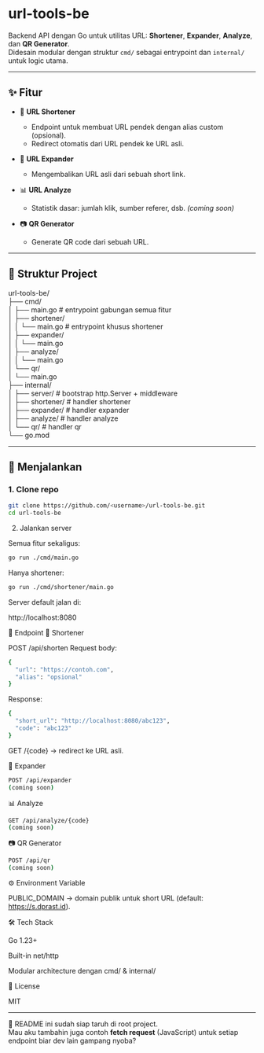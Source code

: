 # url-tools-be

Backend API dengan Go untuk utilitas URL: **Shortener**, **Expander**, **Analyze**, dan **QR Generator**.  
Didesain modular dengan struktur `cmd/` sebagai entrypoint dan `internal/` untuk logic utama.

---

## ✨ Fitur
- 🔗 **URL Shortener**  
  - Endpoint untuk membuat URL pendek dengan alias custom (opsional).
  - Redirect otomatis dari URL pendek ke URL asli.

- 📂 **URL Expander**  
  - Mengembalikan URL asli dari sebuah short link.

- 📊 **URL Analyze**  
  - Statistik dasar: jumlah klik, sumber referer, dsb. *(coming soon)*

- 📷 **QR Generator**  
  - Generate QR code dari sebuah URL.

---

## 📂 Struktur Project

url-tools-be/  
├── cmd/  
│ ├── main.go # entrypoint gabungan semua fitur  
│ ├── shortener/  
│ │ └── main.go # entrypoint khusus shortener  
│ ├── expander/  
│ │ └── main.go  
│ ├── analyze/  
│ │ └── main.go  
│ └── qr/  
│ └── main.go  
├── internal/  
│ ├── server/ # bootstrap http.Server + middleware  
│ ├── shortener/ # handler shortener  
│ ├── expander/ # handler expander  
│ ├── analyze/ # handler analyze  
│ └── qr/ # handler qr  
└── go.mod   

---

## 🚀 Menjalankan

### 1. Clone repo
```bash
git clone https://github.com/<username>/url-tools-be.git
cd url-tools-be

```
2. Jalankan server

Semua fitur sekaligus:

```bash
go run ./cmd/main.go
```


Hanya shortener:
```bash
go run ./cmd/shortener/main.go
```


Server default jalan di:

http://localhost:8080

📌 Endpoint
🔗 Shortener

POST /api/shorten
Request body:

```bash
{
  "url": "https://contoh.com",
  "alias": "opsional"
}
```

Response:
```bash
{
  "short_url": "http://localhost:8080/abc123",
  "code": "abc123"
}
```


GET /{code} → redirect ke URL asli.

📂 Expander

```bash
POST /api/expander
(coming soon)
```

📊 Analyze
```bash
GET /api/analyze/{code}
(coming soon)
```

📷 QR Generator
```bash
POST /api/qr
(coming soon)
```

⚙️ Environment Variable

PUBLIC_DOMAIN → domain publik untuk short URL (default: https://s.dprast.id).

🛠️ Tech Stack

Go 1.23+

Built-in net/http

Modular architecture dengan cmd/ & internal/

📜 License

MIT


---

📌 README ini sudah siap taruh di root project.  
Mau aku tambahin juga contoh **fetch request** (JavaScript) untuk setiap endpoint biar dev lain gampang nyoba?